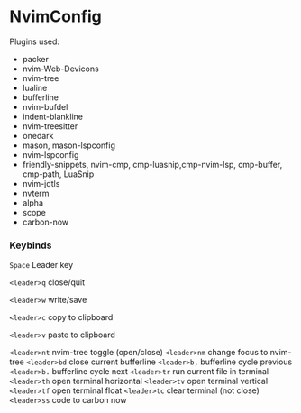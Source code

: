 # NvimConfig
Plugins used:
- packer
- nvim-Web-Devicons
- nvim-tree
- lualine
- bufferline
- nvim-bufdel
- indent-blankline
- nvim-treesitter
- onedark
- mason, mason-lspconfig
- nvim-lspconfig
- friendly-snippets, nvim-cmp, cmp-luasnip,cmp-nvim-lsp, cmp-buffer, cmp-path, LuaSnip
- nvim-jdtls
- nvterm
- alpha
- scope
- carbon-now

### Keybinds
`Space` Leader key

`<leader>q` close/quit

`<leader>w` write/save 

`<leader>c` copy to clipboard 

`<leader>v` paste to clipboard 

`<leader>nt` nvim-tree toggle (open/close) 
`<leader>nm` change focus to nvim-tree
`<leader>bd` close current bufferline
`<leader>b,` bufferline cycle previous
`<leader>b.` bufferline cycle next
`<leader>tr` run current file in terminal 
`<leader>th` open terminal horizontal
`<leader>tv` open terminal vertical
`<leader>tf` open terminal float
`<leader>tc` clear terminal (not close)
`<leader>ss` code to carbon now
